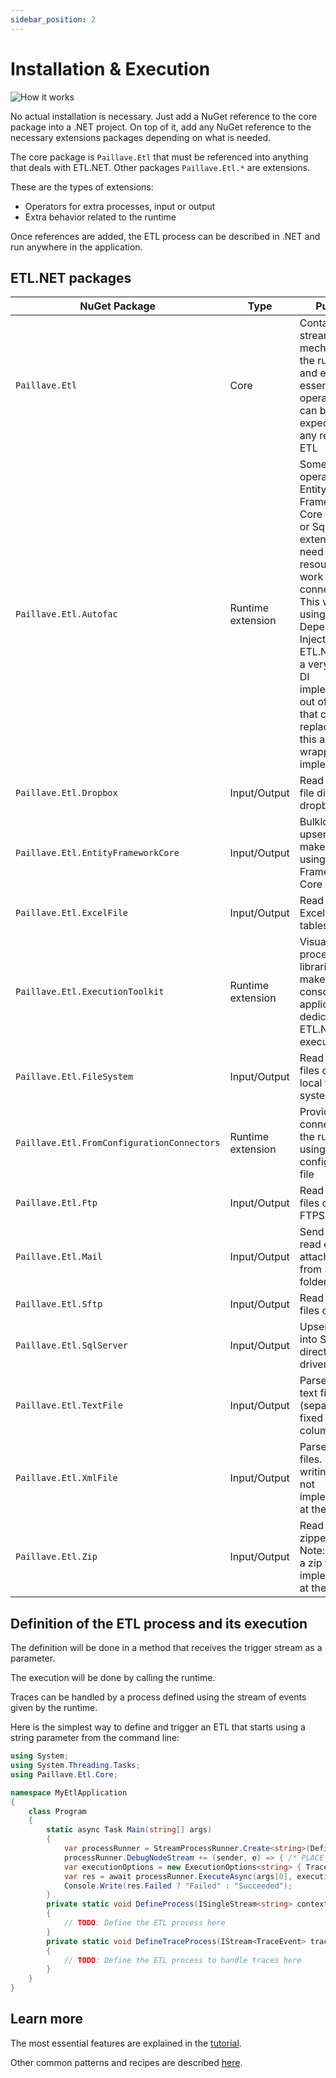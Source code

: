 ```yaml
---
sidebar_position: 2
---
```


# Installation & Execution

![How it works](/img/azure-cloud-apps-scalability-rocket.svg)

No actual installation is necessary. Just add a NuGet reference to the core package into a .NET project. On top of it, add any NuGet reference to the necessary extensions packages depending on what is needed.

The core package is `Paillave.Etl` that must be referenced into anything that deals with ETL.NET. Other packages `Paillave.Etl.*` are extensions.

These are the types of extensions:

- Operators for extra processes, input or output
- Extra behavior related to the runtime

Once references are added, the ETL process can be described in .NET and run anywhere in the application.

## ETL.NET packages

| NuGet Package | Type | Purpose |
| - | - | - |
| `Paillave.Etl` | Core | Contains the streaming mechanism, the runtime, and every essential operator that can be expected in any regular ETL |
| `Paillave.Etl.Autofac` | Runtime extension | Some operators like Entity Framework Core extension or Sql Server extension may need some resources to work like a connection. This works using Dependency Injection. ETL.NET offers a very primitive DI implementation out of the box that can be replaced by this autofac wrapper implementation |
| `Paillave.Etl.Dropbox` | Input/Output | Read or write file directly on dropbox |
| `Paillave.Etl.EntityFrameworkCore` | Input/Output | Bulkload, save, upsert, read, make lookups using Entity Framework Core context |
| `Paillave.Etl.ExcelFile` | Input/Output | Read or write Excel files tables |
| `Paillave.Etl.ExecutionToolkit` | Runtime extension | Visualization of processes and libraries to make a console application dedicated to ETL.NET executions |
| `Paillave.Etl.FileSystem` | Input/Output | Read or write files on the local file system |
| `Paillave.Etl.FromConfigurationConnectors` | Runtime extension | Provides connectors to the runtime using a configuration file |
| `Paillave.Etl.Ftp` | Input/Output | Read or write files on FTP or FTPS |
| `Paillave.Etl.Mail` | Input/Output | Send emails, or read emails attached files from SMTP folders |
| `Paillave.Etl.Sftp` | Input/Output | Read or write files on SFTP |
| `Paillave.Etl.SqlServer` | Input/Output | Upsert, read into Sql Server directly using drivers |
| `Paillave.Etl.TextFile` | Input/Output | Parse or create text files in csv (separated or fixed size columns) |
| `Paillave.Etl.XmlFile` | Input/Output | Parse XML files. Note: writing XML is not implemented at the moment |
| `Paillave.Etl.Zip` | Input/Output | Read files from zipped files. Note: creating a zip file is not implemented at the moment |

## Definition of the ETL process and its execution

The definition will be done in a method that receives the trigger stream as a parameter.

The execution will be done by calling the runtime.

Traces can be handled by a process defined using the stream of events given by the runtime.

Here is the simplest way to define and trigger an ETL that starts using a string parameter from the command line:

```cs title="Program.cs"
using System;
using System.Threading.Tasks;
using Paillave.Etl.Core;

namespace MyEtlApplication
{
    class Program
    {
        static async Task Main(string[] args)
        {
            var processRunner = StreamProcessRunner.Create<string>(DefineProcess);
            processRunner.DebugNodeStream += (sender, e) => { /* PLACE A CONDITIONAL BREAKPOINT HERE FOR DEBUG ex: e.NodeName == "parse file" */ };
            var executionOptions = new ExecutionOptions<string> { TraceProcessDefinition = DefineTraceProcess };
            var res = await processRunner.ExecuteAsync(args[0], executionOptions);
            Console.Write(res.Failed ? "Failed" : "Succeeded");
        }
        private static void DefineProcess(ISingleStream<string> contextStream)
        {
            // TODO: Define the ETL process here
        }
        private static void DefineTraceProcess(IStream<TraceEvent> traceStream, ISingleStream<string> contentStream)
        {
            // TODO: Define the ETL process to handle traces here
        }
    }
}
```

## Learn more

The most essential features are explained in the [tutorial](/docs/tutorials/backbone).

Other common patterns and recipes are described [here](/docs/recipes/dealWithFiles).
